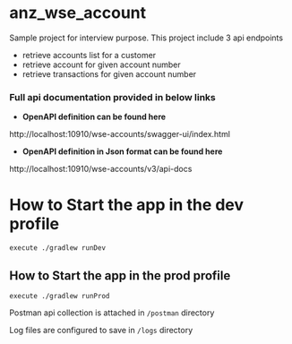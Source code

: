 # anz_wse_account
Sample project for interview purpose. This project include 3 api endpoints

* retrieve accounts list for a customer
* retrieve account for given account number
* retrieve transactions for given account number

### Full api documentation provided in below links

* **OpenAPI definition can be found here**

http://localhost:10910/wse-accounts/swagger-ui/index.html


* **OpenAPI definition in Json format can be found here**

http://localhost:10910/wse-accounts/v3/api-docs


# How to Start the app in the dev profile
`execute ./gradlew runDev`

## How to Start the app in the prod profile
`execute ./gradlew runProd`

Postman api collection is attached in `/postman` directory

Log files are configured to save in `/logs` directory